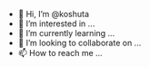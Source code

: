 - 👋 Hi, I’m @koshuta
- 👀 I’m interested in ...
- 🌱 I’m currently learning ...
- 💞️ I’m looking to collaborate on ...
- 📫 How to reach me ...

<!---
koshuta/koshuta is a ✨ special ✨ repository because its `README.md` (this file) appears on your GitHub profile.
You can click the Preview link to take a look at your changes.
--->
